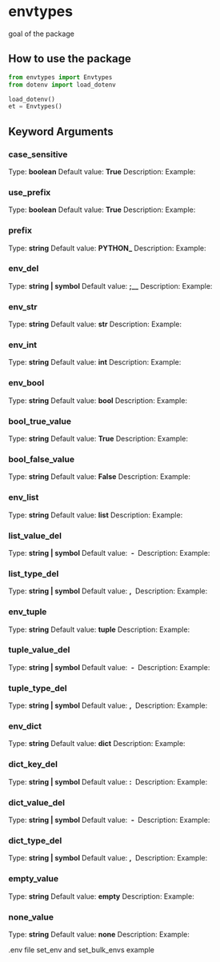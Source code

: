 # envtypes

goal of the package

## How to use the package

```python
from envtypes import Envtypes
from dotenv import load_dotenv

load_dotenv()
et = Envtypes()
```

## Keyword Arguments

### case_sensitive

Type: **boolean**
Default value: **True**
Description:
Example:

### use_prefix

Type: **boolean**
Default value: **True**
Description:
Example:

### prefix

Type: **string**
Default value: **PYTHON\_**
Description:
Example:

### env_del

Type: **string | symbol**
Default value: **;\_\_**
Description:
Example:

### env_str

Type: **string**
Default value: **str**
Description:
Example:

### env_int

Type: **string**
Default value: **int**
Description:
Example:

### env_bool

Type: **string**
Default value: **bool**
Description:
Example:

### bool_true_value

Type: **string**
Default value: **True**
Description:
Example:

### bool_false_value

Type: **string**
Default value: **False**
Description:
Example:

### env_list

Type: **string**
Default value: **list**
Description:
Example:

### list_value_del

Type: **string | symbol**
Default value: **&nbsp;-&nbsp;**
Description:
Example:

### list_type_del

Type: **string | symbol**
Default value: **,&nbsp;**
Description:
Example:

### env_tuple

Type: **string**
Default value: **tuple**
Description:
Example:

### tuple_value_del

Type: **string | symbol**
Default value: **&nbsp;-&nbsp;**
Description:
Example:

### tuple_type_del

Type: **string | symbol**
Default value: **,&nbsp;**
Description:
Example:

### env_dict

Type: **string**
Default value: **dict**
Description:
Example:

### dict_key_del

Type: **string | symbol**
Default value: **:&nbsp;**
Description:
Example:

### dict_value_del

Type: **string | symbol**
Default value: **&nbsp;-&nbsp;**
Description:
Example:

### dict_type_del

Type: **string | symbol**
Default value: **,&nbsp;**
Description:
Example:

### empty_value

Type: **string**
Default value: **empty**
Description:
Example:

### none_value

Type: **string**
Default value: **none**
Description:
Example:

.env file
set_env and set_bulk_envs
example
